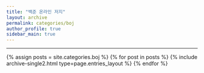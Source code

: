 ```yaml
---
title: "백준 온라인 저지"
layout: archive
permalink: categories/boj
author_profile: true
sidebar_main: true
---
```


<!-- 공백이 포함되어 있는 카테고리 이름의 경우 site.categories['a b c'] 이런식으로! -->

---

{% assign posts = site.categories.boj %}
{% for post in posts %} {% include archive-single2.html type=page.entries_layout %} {% endfor %}
